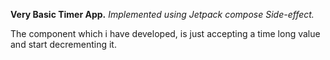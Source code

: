 **Very Basic Timer App.**
*Implemented using Jetpack compose Side-effect.*

The component which i have developed, is just accepting a time long value and start decrementing it.
